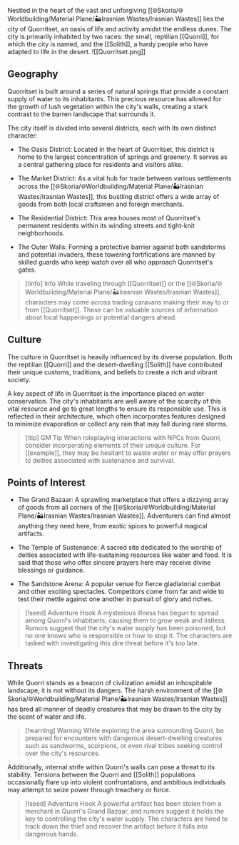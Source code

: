 Nestled in the heart of the vast and unforgiving [[🌐Skoria/🌐Worldbuilding/Material Plane/🏜️Irasnian Wastes/Irasnian Wastes]] lies the city of Quorritset, an oasis of life and activity amidst the endless dunes. The city is primarily inhabited by two races: the small, reptilian [[Quorri]], for which the city is named, and the [[Solith]], a hardy people who have adapted to life in the desert.
![[Quorritset.png]]
## Geography

Quorritset is built around a series of natural springs that provide a constant supply of water to its inhabitants. This precious resource has allowed for the growth of lush vegetation within the city's walls, creating a stark contrast to the barren landscape that surrounds it.

The city itself is divided into several districts, each with its own distinct character:

- The Oasis District: Located in the heart of Quorritset, this district is home to the largest concentration of springs and greenery. It serves as a central gathering place for residents and visitors alike.

- The Market District: As a vital hub for trade between various settlements across the [[🌐Skoria/🌐Worldbuilding/Material Plane/🏜️Irasnian Wastes/Irasnian Wastes]], this bustling district offers a wide array of goods from both local craftsmen and foreign merchants.

- The Residential District: This area houses most of Quorritset's permanent residents within its winding streets and tight-knit neighborhoods.

- The Outer Walls: Forming a protective barrier against both sandstorms and potential invaders, these towering fortifications are manned by skilled guards who keep watch over all who approach Quorritset's gates.

> [!info] Info
> While traveling through [[Quorritset]] or the [[🌐Skoria/🌐Worldbuilding/Material Plane/🏜️Irasnian Wastes/Irasnian Wastes]], characters may come across trading caravans making their way to or from [[Quorritset]]. These can be valuable sources of information about local happenings or potential dangers ahead.

## Culture

The culture in Quorritset is heavily influenced by its diverse population. Both the reptilian [[Quorri]] and the desert-dwelling [[Solith]] have contributed their unique customs, traditions, and beliefs to create a rich and vibrant society.

A key aspect of life in Quorritset is the importance placed on water conservation. The city's inhabitants are well aware of the scarcity of this vital resource and go to great lengths to ensure its responsible use. This is reflected in their architecture, which often incorporates features designed to minimize evaporation or collect any rain that may fall during rare storms.

> [!tip] GM Tip
> When roleplaying interactions with NPCs from Quorri, consider incorporating elements of their unique culture. For [[example]], they may be hesitant to waste water or may offer prayers to deities associated with sustenance and survival.

## Points of Interest

- The Grand Bazaar: A sprawling marketplace that offers a dizzying array of goods from all corners of the [[🌐Skoria/🌐Worldbuilding/Material Plane/🏜️Irasnian Wastes/Irasnian Wastes]]. Adventurers can find almost anything they need here, from exotic spices to powerful magical artifacts.

- The Temple of Sustenance: A sacred site dedicated to the worship of deities associated with life-sustaining resources like water and food. It is said that those who offer sincere prayers here may receive divine blessings or guidance.

- The Sandstone Arena: A popular venue for fierce gladiatorial combat and other exciting spectacles. Competitors come from far and wide to test their mettle against one another in pursuit of glory and riches.

>[!seed] Adventure Hook
> A mysterious illness has begun to spread among Quorri's inhabitants, causing them to grow weak and listless. Rumors suggest that the city's water supply has been poisoned, but no one knows who is responsible or how to stop it. The characters are tasked with investigating this dire threat before it's too late.

## Threats

While Quorri stands as a beacon of civilization amidst an inhospitable landscape, it is not without its dangers. The harsh environment of the [[🌐Skoria/🌐Worldbuilding/Material Plane/🏜️Irasnian Wastes/Irasnian Wastes]] has bred all manner of deadly creatures that may be drawn to the city by the scent of water and life.

> [!warning] Warning
> While exploring the area surrounding Quorri, be prepared for encounters with dangerous desert-dwelling creatures such as sandworms, scorpions, or even rival tribes seeking control over the city's resources.

Additionally, internal strife within Quorri's walls can pose a threat to its stability. Tensions between the Quorri and [[Solith]] populations occasionally flare up into violent confrontations, and ambitious individuals may attempt to seize power through treachery or force.

> [!seed] Adventure Hook
> A powerful artifact has been stolen from a merchant in Quorri's Grand Bazaar, and rumors suggest it holds the key to controlling the city's water supply. The characters are hired to track down the thief and recover the artifact before it falls into dangerous hands.